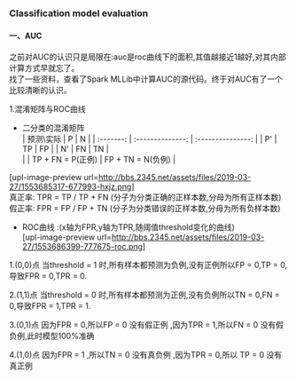 ### **Classification model evaluation**
#### 一、AUC
之前对AUC的认识只是局限在:auc是roc曲线下的面积,其值越接近1越好,对其内部计算方式早就忘了。  
找了一些资料，查看了Spark MLLib中计算AUC的源代码。终于对AUC有了一个比较清晰的认识。

1.混淆矩阵与ROC曲线
- 二分类的混淆矩阵  
|  预测\实际 |        P         |         N         |
| :-------: | :--------------: | :---------------: |
|     P'    |       TP         |        FP         |
|     N'    |       FN         |        TN         |  
|           | TP + FN = P(正例) | FP + TN = N(负例) | 

[upl-image-preview url=http://bbs.2345.net/assets/files/2019-03-27/1553685317-677993-hxjz.png]  
真正率: TPR = TP / TP + FN  (分子为分类正确的正样本数,分母为所有正样本数)  
假正率: FPR = FP / FP + TN  (分子为分类错误的正样本数,分母为所有负样本数)

- ROC曲线 :(x轴为FPR,y轴为TPR,随阈值threshold变化的曲线)   
[upl-image-preview url=http://bbs.2345.net/assets/files/2019-03-27/1553686399-777675-roc.png]  

1.(0,0)点
当threshold = 1 时,所有样本都预测为负例,没有正例所以FP = 0,TP = 0,导致FPR = 0,TPR = 0.  

2.(1,1)点
当threshold = 0 时,所有样本都预测为正例,没有负例所以TN = 0,FN = 0,导致FPR = 1,TPR = 1.  

3.(0,1)点 
因为FPR = 0,所以FP = 0 没有假正例 ,因为TPR = 1,所以FN = 0 没有假负例,此时模型100%准确  

4.(1,0)点
因为FPR = 1 ,所以TN = 0 没有真负例 ,因为TPR = 0,所以 TP = 0 没有真正例
